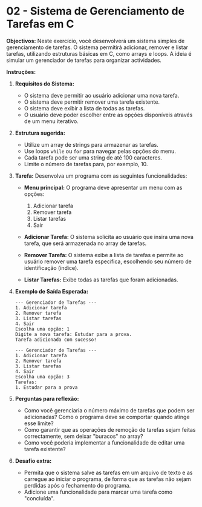 # 02 - Sistema de Gerenciamento de Tarefas em C

**Objectivos:** Neste exercício, você desenvolverá um sistema simples de gerenciamento de tarefas. O sistema permitirá adicionar, remover e listar tarefas, utilizando estruturas básicas em C, como arrays e loops. A ideia é simular um gerenciador de tarefas para organizar actividades.

**Instruções:**

1. **Requisitos do Sistema:**

   - O sistema deve permitir ao usuário adicionar uma nova tarefa.
   - O sistema deve permitir remover uma tarefa existente.
   - O sistema deve exibir a lista de todas as tarefas.
   - O usuário deve poder escolher entre as opções disponíveis através de um menu iterativo.

2. **Estrutura sugerida:**

   - Utilize um array de strings para armazenar as tarefas.
   - Use loops `while` ou `for` para navegar pelas opções do menu.
   - Cada tarefa pode ser uma string de até 100 caracteres.
   - Limite o número de tarefas para, por exemplo, 10.

3. **Tarefa:** Desenvolva um programa com as seguintes funcionalidades:

   - **Menu principal:** O programa deve apresentar um menu com as opções:

     1. Adicionar tarefa
     2. Remover tarefa
     3. Listar tarefas
     4. Sair

   - **Adicionar Tarefa:** O sistema solicita ao usuário que insira uma nova tarefa, que será armazenada no array de tarefas.

   - **Remover Tarefa:** O sistema exibe a lista de tarefas e permite ao usuário remover uma tarefa específica, escolhendo seu número de identificação (índice).

   - **Listar Tarefas:** Exibe todas as tarefas que foram adicionadas.

4. **Exemplo de Saída Esperada:**

   ```textile
   --- Gerenciador de Tarefas ---
   1. Adicionar tarefa
   2. Remover tarefa
   3. Listar tarefas
   4. Sair
   Escolha uma opção: 1
   Digite a nova tarefa: Estudar para a prova.
   Tarefa adicionada com sucesso!
   
   --- Gerenciador de Tarefas ---
   1. Adicionar tarefa
   2. Remover tarefa
   3. Listar tarefas
   4. Sair
   Escolha uma opção: 3
   Tarefas:
   1. Estudar para a prova
   ```

5. **Perguntas para reflexão:**

   - Como você gerenciaria o número máximo de tarefas que podem ser adicionadas? Como o programa deve se comportar quando atinge esse limite?
   - Como garantir que as operações de remoção de tarefas sejam feitas correctamente, sem deixar "buracos" no array?
   - Como você poderia implementar a funcionalidade de editar uma tarefa existente?

6. **Desafio extra:**

   - Permita que o sistema salve as tarefas em um arquivo de texto e as carregue ao iniciar o programa, de forma que as tarefas não sejam perdidas após o fechamento do programa.
   - Adicione uma funcionalidade para marcar uma tarefa como "concluída".
